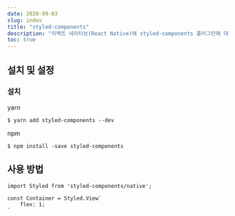 ```yaml
---
date: 2020-09-03
slug: index
title: "styled-components"
description: "리액트 네이티브(React Native)에 styled-components 플러그인에 대한 가이드"
toc: true
---
```


## 설치 및 설정

### 설치

yarn
```
$ yarn add styled-components --dev
```

npm
```
$ npm install -save styled-components
```

## 사용 방법

```
import Styled from 'styled-components/native';

const Container = Styled.View`
    flex: 1;
`
```
